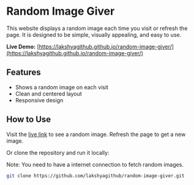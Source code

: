 # Random Image Giver

This website displays a random image each time you visit or refresh the page. It is designed to be simple, visually appealing, and easy to use.

**Live Demo:** [https://lakshyagithub.github.io/random-image-giver/](https://lakshyagithub.github.io/random-image-giver/)

## Features

- Shows a random image on each visit
- Clean and centered layout
- Responsive design

## How to Use

Visit the [live link](https://lakshyagithub.github.io/random-image-giver/) to see a random image. Refresh the page to get a new image.

Or clone the repository and run it locally:

Note: You need to have a internet connection to fetch random images.

```sh
git clone https://github.com/lakshyagithub/random-image-giver.git
```